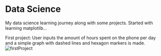 # Data Science
 My data science learning journey along with some projects.
 Started with learning matplotlib...
 
 First project:
 User inputs the amount of hours spent on the phone per day and a simple graph with dashed lines and hexagon markers is made.
![firstProject](https://user-images.githubusercontent.com/44446886/204152725-6d208bd1-4590-4abf-8050-32bd30dc8e20.PNG)
